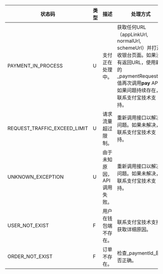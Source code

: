 | 状态码 | 类型 | 描述 | 处理方式 |
| --- | --- | --- | --- |
| PAYMENT\_IN\_PROCESS | U | 支付正在处理中。 | 获取任何URL（appLinkUrl, normalUrl, schemeUrl）并打开收银台页面。如果没有返回URL，使用新的_paymentRequestId_值再次调用**pay** API。如果问题持续存在，联系支付宝技术支持。 |
| REQUEST\_TRAFFIC\_EXCEED\_LIMIT | U | 请求流量超过限制。 | 重新调用接口以解决问题。如果未解决，联系支付宝技术支持。 |
| UNKNOWN\_EXCEPTION | U | 由于未知原因，API调用失败。 | 重新调用接口以解决问题。如果未解决，联系支付宝技术支持。 |
| USER\_NOT\_EXIST | F | 用户在钱包端不存在。 | 联系支付宝技术支持获取详细原因。 |
| ORDER\_NOT\_EXIST | F | 订单不存在。 | 检查_paymentId_是否正确。 |